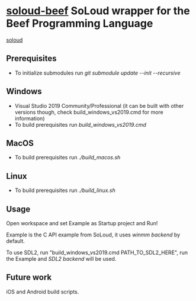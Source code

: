# [soloud-beef](https://github.com/jazzbre/soloud) SoLoud wrapper for the Beef Programming Language

[soloud](https://github.com/jarikomppa/soloud)

## Prerequisites
- To initialize submodules run *git submodule update --init --recursive*

## Windows
- Visual Studio 2019 Community/Professional (it can be built with other versions though, check build_windows_vs2019.cmd for more information)
- To build prerequisites run *build_windows_vs2019.cmd*

## MacOS
- To build prerequisites run *./build_macos.sh*

## Linux
- To build prerequisites run *./build_linux.sh*


## Usage

Open workspace and set Example as Startup project and Run!

Example is the C API example from SoLoud, it uses *winmm backend* by default.

To use SDL2, run "build_windows_vs2019.cmd PATH_TO_SDL2_HERE", run the Example and *SDL2 backend* will be used.

## Future work
iOS and Android build scripts.
